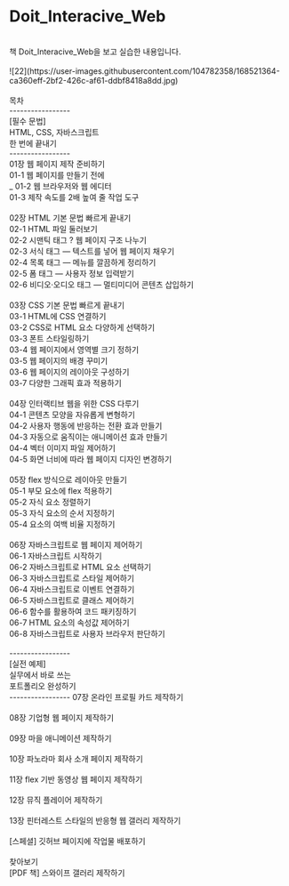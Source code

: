 # Doit_Interacive_Web<br>
<br>
책 Doit_Interacive_Web을 보고 실습한 내용입니다. <br>
<br>
![22](https://user-images.githubusercontent.com/104782358/168521364-ca360eff-2bf2-426c-af61-ddbf8418a8dd.jpg)
<br>
<br>
목차 <br>
-----------------<br>
[필수 문법]<br>
HTML, CSS, 자바스크립트<br>
한 번에 끝내기<br>
-----------------<br>
01장 웹 페이지 제작 준비하기<br>
01-1 웹 페이지를 만들기 전에<br>_
01-2 웹 브라우저와 웹 에디터<br>
01-3 제작 속도를 2배 높여 줄 작업 도구<br>
<br>
02장 HTML 기본 문법 빠르게 끝내기<br>
02-1 HTML 파일 둘러보기<br>
02-2 시맨틱 태그 ? 웹 페이지 구조 나누기<br>
02-3 서식 태그 ― 텍스트를 넣어 웹 페이지 채우기<br>
02-4 목록 태그 ― 메뉴를 깔끔하게 정리하기<br>
02-5 폼 태그 ― 사용자 정보 입력받기<br>
02-6 비디오·오디오 태그 ― 멀티미디어 콘텐츠 삽입하기<br>
<br>
03장 CSS 기본 문법 빠르게 끝내기<br>
03-1 HTML에 CSS 연결하기<br>
03-2 CSS로 HTML 요소 다양하게 선택하기<br>
03-3 폰트 스타일링하기<br>
03-4 웹 페이지에서 영역별 크기 정하기<br>
03-5 웹 페이지의 배경 꾸미기<br>
03-6 웹 페이지의 레이아웃 구성하기<br>
03-7 다양한 그래픽 효과 적용하기<br>

<br>
04장 인터랙티브 웹을 위한 CSS 다루기<br>
04-1 콘텐츠 모양을 자유롭게 변형하기<br>
04-2 사용자 행동에 반응하는 전환 효과 만들기<br>
04-3 자동으로 움직이는 애니메이션 효과 만들기<br>
04-4 벡터 이미지 파일 제어하기<br>
04-5 화면 너비에 따라 웹 페이지 디자인 변경하기<br>
<br>
05장 flex 방식으로 레이아웃 만들기<br>
05-1 부모 요소에 flex 적용하기<br>
05-2 자식 요소 정렬하기<br>
05-3 자식 요소의 순서 지정하기<br>
05-4 요소의 여백 비율 지정하기<br>
<br>
06장 자바스크립트로 웹 페이지 제어하기<br>
06-1 자바스크립트 시작하기<br>
06-2 자바스크립트로 HTML 요소 선택하기<br>
06-3 자바스크립트로 스타일 제어하기<br>
06-4 자바스크립트로 이벤트 연결하기<br>
06-5 자바스크립트로 클래스 제어하기<br>
06-6 함수를 활용하여 코드 패키징하기<br>
06-7 HTML 요소의 속성값 제어하기<br>
06-8 자바스크립트로 사용자 브라우저 판단하기<br>
<br>
-----------------<br>
[실전 예제]<br>
실무에서 바로 쓰는<br>
포트폴리오 완성하기<br>
-----------------
07장 온라인 프로필 카드 제작하기<br>
<br>
08장 기업형 웹 페이지 제작하기<br>
<br>
09장 마을 애니메이션 제작하기<br>
<br>
10장 파노라마 회사 소개 페이지 제작하기<br>
<br>
11장 flex 기반 동영상 웹 페이지 제작하기<br>
<br>
12장 뮤직 플레이어 제작하기<br>
<br>
13장 핀터레스트 스타일의 반응형 웹 갤러리 제작하기<br>
<br>
[스페셜] 깃허브 페이지에 작업물 배포하기<br>
<br>
찾아보기
<br>
[PDF 책] 스와이프 갤러리 제작하기<br>
